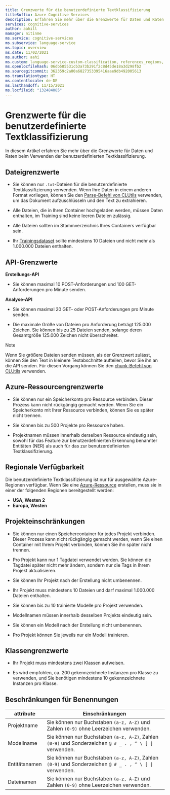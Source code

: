 ```yaml
---
title: Grenzwerte für die benutzerdefinierte Textklassifizierung
titleSuffix: Azure Cognitive Services
description: Erfahren Sie mehr über die Grenzwerte für Daten und Raten beim Verwenden der benutzerdefinierten Textklassifizierung.
services: cognitive-services
author: aahill
manager: nitinme
ms.service: cognitive-services
ms.subservice: language-service
ms.topic: overview
ms.date: 11/02/2021
ms.author: aahi
ms.custom: language-service-custom-classification, references_regions, ignite-fall-2021
ms.openlocfilehash: 06db585531cb3a73b291f2c8d45de18a3d298fb2
ms.sourcegitcommit: 362359c2a00a6827353395416aae9db492005613
ms.translationtype: HT
ms.contentlocale: de-DE
ms.lasthandoff: 11/15/2021
ms.locfileid: "132484085"
---
```

# <a name="custom-text-classification-limits"></a>Grenzwerte für die benutzerdefinierte Textklassifizierung

In diesem Artikel erfahren Sie mehr über die Grenzwerte für Daten und Raten beim Verwenden der benutzerdefinierten Textklassifizierung.

## <a name="file-limits"></a>Dateigrenzwerte

* Sie können nur `.txt`-Dateien für die benutzerdefinierte Textklassifizierung verwenden. Wenn Ihre Daten in einem anderen Format vorliegen, können Sie den [Parse-Befehl von CLUtils](https://aka.ms/CognitiveServicesLanguageUtilities) verwenden, um das Dokument aufzuschlüsseln und den Text zu extrahieren.

* Alle Dateien, die in Ihren Container hochgeladen werden, müssen Daten enthalten, im Training sind keine leeren Dateien zulässig.

* Alle Dateien sollten im Stammverzeichnis Ihres Containers verfügbar sein.

* Ihr [Trainingsdataset](how-to/train-model.md#data-splits) sollte mindestens 10 Dateien und nicht mehr als 1.000.000 Dateien enthalten.

## <a name="api-limits"></a>API-Grenzwerte

**Erstellungs-API**

* Sie können maximal 10 POST-Anforderungen und 100 GET-Anforderungen pro Minute senden.

**Analyse-API**

* Sie können maximal 20 GET- oder POST-Anforderungen pro Minute senden.

* Die maximale Größe von Dateien pro Anforderung beträgt 125.000 Zeichen. Sie können bis zu 25 Dateien senden, solange deren Gesamtgröße 125.000 Zeichen nicht überschreitet.

> [!NOTE]
> Wenn Sie größere Dateien senden müssen, als der Grenzwert zulässt, können Sie den Text in kleinere Textabschnitte aufteilen, bevor Sie ihn an die API senden. Für diesen Vorgang können Sie den [chunk-Befehl von CLUtils](https://github.com/microsoft/CognitiveServicesLanguageUtilities/blob/main/CustomTextAnalytics.CLUtils/Solution/CogSLanguageUtilities.ViewLayer.CliCommands/Commands/ChunkCommand/README.md) verwenden.

## <a name="azure-resource-limits"></a>Azure-Ressourcengrenzwerte

* Sie können nur ein Speicherkonto pro Ressource verbinden. Dieser Prozess kann nicht rückgängig gemacht werden. Wenn Sie ein Speicherkonto mit Ihrer Ressource verbinden, können Sie es später nicht trennen.

* Sie können bis zu 500 Projekte pro Ressource haben.

* Projektnamen müssen innerhalb derselben Ressource eindeutig sein, sowohl für das Feature zur benutzerdefinierten Erkennung benannter Entitäten (NER) als auch für das zur benutzerdefinierten Textklassifizierung.

## <a name="regional-availability"></a>Regionale Verfügbarkeit 

Die benutzerdefinierte Textklassifizierung ist nur für ausgewählte Azure-Regionen verfügbar. Wenn Sie eine [Azure-Ressource](how-to/create-project.md) erstellen, muss sie in einer der folgenden Regionen bereitgestellt werden:
* **USA, Westen 2**
* **Europa, Westen**

## <a name="project-limits"></a>Projekteinschränkungen

* Sie können nur einen Speichercontainer für jedes Projekt verbinden. Dieser Prozess kann nicht rückgängig gemacht werden, wenn Sie einen Container mit Ihrem Projekt verbinden, können Sie ihn später nicht trennen.

* Pro Projekt kann nur 1 Tagdatei verwendet werden. Sie können die Tagdatei später nicht mehr ändern, sondern nur die Tags in Ihrem Projekt aktualisieren.

* Sie können Ihr Projekt nach der Erstellung nicht umbenennen.

* Ihr Projekt muss mindestens 10 Dateien und darf maximal 1.000.000 Dateien enthalten.

* Sie können bis zu 10 trainierte Modelle pro Projekt verwenden.

* Modellnamen müssen innerhalb desselben Projekts eindeutig sein.

* Sie können ein Modell nach der Erstellung nicht umbenennen.

* Pro Projekt können Sie jeweils nur ein Modell trainieren.

## <a name="classes-limits"></a>Klassengrenzwerte

* Ihr Projekt muss mindestens zwei Klassen aufweisen. <!-- The maximum is 200 classes. -->

* Es wird empfohlen, ca. 200 gekennzeichnete Instanzen pro Klasse zu verwenden, und Sie benötigen mindestens 10 gekennzeichnete Instanzen pro Klasse.

## <a name="naming-limits"></a>Beschränkungen für Benennungen

| attribute | Einschränkungen |
|--|--|
| Projektname |  Sie können nur Buchstaben `(a-z, A-Z)` und Zahlen `(0-9)` ohne Leerzeichen verwenden. |
| Modellname |  Sie können nur Buchstaben `(a-z, A-Z)`, Zahlen `(0-9)` und Sonderzeichen `@ # _ . , ^ \ [ ]` verwenden. |
| Entitätsnamen| Sie können nur Buchstaben `(a-z, A-Z)`, Zahlen `(0-9)` und Sonderzeichen `@ # _ . , ^ \ [ ]` verwenden. |
| Dateinamen | Sie können nur Buchstaben `(a-z, A-Z)` und Zahlen `(0-9)` ohne Leerzeichen verwenden. |
